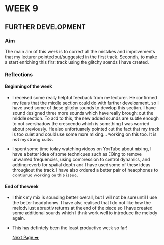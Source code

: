# WEEK 9

## FURTHER DEVELOPMENT

### Aim

The main aim of this week is to correct all the mistakes and improvements that my lecturer pointed out/suggested in the first track. Secondly, to make a start enriching this first track using the glitchy sounds I have created. 
 

### Reflections

#### Beginning of the week 

- I received some really helpful feedback from my lecturer. He confirmed my fears that the middle section could do with further development, so I have used some of these glitchy sounds to develop this section. I have sound designed three more sounds which have really brought out the middle section. To add to this, the new added sounds are subtle enough to not overshadow the crescendo which is something I was worried about previously.  He also unfortuanely pointed out the fact that my track is too quiet and could use some more mixing... working on this too. It is not my strong suite.
  
- I spent some time today watching videos on YouTube about mixing, I have a better idea of some techniques such as EQing to remove unwanted frequencies, using compression to control dynamics, and adding reverb for spatial depth and I have used some of these ideas throughout the track. I have also ordered a better pair of headphones to contiunue working on this issue. 

#### End of the week 

- I think my mix is sounding better overall, but I will not be sure until I use the better headphones. I have also realised that I do not like how the melody just abruptly returns at the end of the piece so I have created some additional sounds which I think work well to introduce the melody again. 

 

- This has defintely been the least productive week so far! 

  [Next Page ⮕](https://2504822k.github.io/mysonicartsdocumentation.io/Week10.html)
